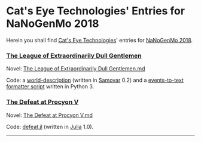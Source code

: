 Cat's Eye Technologies' Entries for NaNoGenMo 2018
==================================================

Herein you shall find [Cat's Eye Technologies][]' entries
for [NaNoGenMo 2018][].

### [The League of Extraordinarily Dull Gentlemen](league/)

Novel: [The League of Extraordinarily Dull Gentlemen.md](generated/The%20League%20of%20Extraordinarily%20Dull%20Gentlemen.md)

Code: a [world-description](league/Extraordinarily-Dull.samovar) (written in [Samovar][] 0.2)
and a [events-to-text formatter script](league/producer.py) written in Python 3.

### [The Defeat at Procyon V](defeat/)

Novel: [The Defeat at Procyon V.md](generated/The%20Defeat%20at%20Procyon%20V.md)

Code: [defeat.jl](defeat/defeat.jl) (written in [Julia][] 1.0).

- - - -

[Cat's Eye Technologies]: http://catseye.tc/
[NaNoGenMo 2018]: https://github.com/NaNoGenMo/2018/
[Samovar]: http://catseye.tc/node/Samovar
[Julia]: https://julialang.org/
